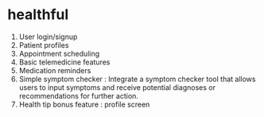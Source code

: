 # healthful



1. User login/signup
2. Patient profiles
3. Appointment scheduling
4. Basic telemedicine features
5. Medication reminders
6. Simple symptom checker : Integrate a symptom checker tool that allows users to input symptoms and receive potential diagnoses or recommendations for further action.
7. Health tip
   bonus feature : profile screen